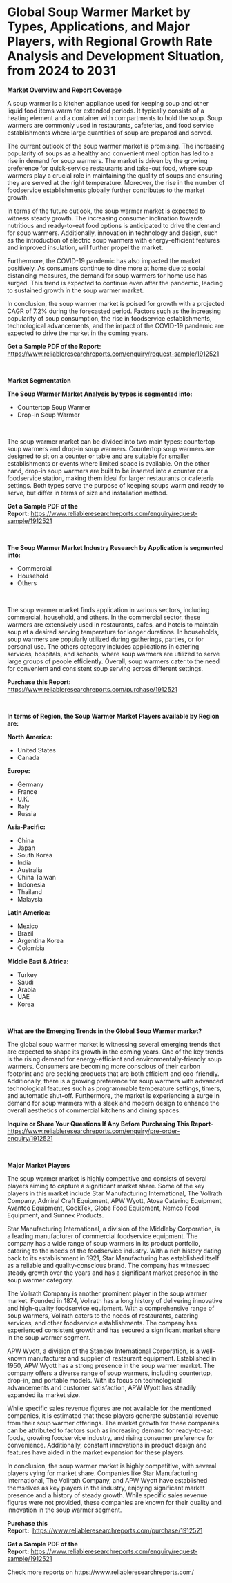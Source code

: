 <p><h1>Global Soup Warmer Market by Types, Applications, and Major Players, with Regional Growth Rate Analysis and Development Situation, from 2024 to 2031</h1></p><p><strong>Market Overview and Report Coverage</strong></p>
<p><p>A soup warmer is a kitchen appliance used for keeping soup and other liquid food items warm for extended periods. It typically consists of a heating element and a container with compartments to hold the soup. Soup warmers are commonly used in restaurants, cafeterias, and food service establishments where large quantities of soup are prepared and served.</p><p>The current outlook of the soup warmer market is promising. The increasing popularity of soups as a healthy and convenient meal option has led to a rise in demand for soup warmers. The market is driven by the growing preference for quick-service restaurants and take-out food, where soup warmers play a crucial role in maintaining the quality of soups and ensuring they are served at the right temperature. Moreover, the rise in the number of foodservice establishments globally further contributes to the market growth.</p><p>In terms of the future outlook, the soup warmer market is expected to witness steady growth. The increasing consumer inclination towards nutritious and ready-to-eat food options is anticipated to drive the demand for soup warmers. Additionally, innovation in technology and design, such as the introduction of electric soup warmers with energy-efficient features and improved insulation, will further propel the market.</p><p>Furthermore, the COVID-19 pandemic has also impacted the market positively. As consumers continue to dine more at home due to social distancing measures, the demand for soup warmers for home use has surged. This trend is expected to continue even after the pandemic, leading to sustained growth in the soup warmer market.</p><p>In conclusion, the soup warmer market is poised for growth with a projected CAGR of 7.2% during the forecasted period. Factors such as the increasing popularity of soup consumption, the rise in foodservice establishments, technological advancements, and the impact of the COVID-19 pandemic are expected to drive the market in the coming years.</p></p>
<p><strong>Get a Sample PDF of the Report:</strong> <a href="https://www.reliableresearchreports.com/enquiry/request-sample/1912521">https://www.reliableresearchreports.com/enquiry/request-sample/1912521</a></p>
<p>&nbsp;</p>
<p><strong>Market Segmentation</strong></p>
<p><strong>The Soup Warmer Market Analysis by types is segmented into:</strong></p>
<p><ul><li>Countertop Soup Warmer</li><li>Drop-in Soup Warmer</li></ul></p>
<p>&nbsp;</p>
<p><p>The soup warmer market can be divided into two main types: countertop soup warmers and drop-in soup warmers. Countertop soup warmers are designed to sit on a counter or table and are suitable for smaller establishments or events where limited space is available. On the other hand, drop-in soup warmers are built to be inserted into a counter or a foodservice station, making them ideal for larger restaurants or cafeteria settings. Both types serve the purpose of keeping soups warm and ready to serve, but differ in terms of size and installation method.</p></p>
<p><strong>Get a Sample PDF of the Report:</strong>&nbsp;<a href="https://www.reliableresearchreports.com/enquiry/request-sample/1912521">https://www.reliableresearchreports.com/enquiry/request-sample/1912521</a></p>
<p>&nbsp;</p>
<p><strong>The Soup Warmer Market Industry Research by Application is segmented into:</strong></p>
<p><ul><li>Commercial</li><li>Household</li><li>Others</li></ul></p>
<p>&nbsp;</p>
<p><p>The soup warmer market finds application in various sectors, including commercial, household, and others. In the commercial sector, these warmers are extensively used in restaurants, cafes, and hotels to maintain soup at a desired serving temperature for longer durations. In households, soup warmers are popularly utilized during gatherings, parties, or for personal use. The others category includes applications in catering services, hospitals, and schools, where soup warmers are utilized to serve large groups of people efficiently. Overall, soup warmers cater to the need for convenient and consistent soup serving across different settings.</p></p>
<p><strong>Purchase this Report:</strong>&nbsp; <a href="https://www.reliableresearchreports.com/purchase/1912521">https://www.reliableresearchreports.com/purchase/1912521</a></p>
<p>&nbsp;</p>
<p><strong>In terms of Region, the Soup Warmer Market Players available by Region are:</strong></p>
<p>
    <p> <strong> North America: </strong>
        <ul>
            <li>United States</li>
            <li>Canada</li>
        </ul>
        </p> 
    <p> <strong> Europe: </strong>
        <ul>
            <li>Germany</li>
            <li>France</li>
            <li>U.K.</li>
            <li>Italy</li>
            <li>Russia</li>
        </ul>
        </p> 
    <p> <strong> Asia-Pacific: </strong>
        <ul>
            <li>China</li>
            <li>Japan</li>
            <li>South Korea</li>
            <li>India</li>
            <li>Australia</li>
            <li>China Taiwan</li>
            <li>Indonesia</li>
            <li>Thailand</li>
            <li>Malaysia</li>
        </ul>
        </p> 
    <p> <strong> Latin America: </strong>
        <ul>
            <li>Mexico</li>
            <li>Brazil</li>
            <li>Argentina Korea</li>
            <li>Colombia</li>
        </ul>
        </p> 
    <p> <strong> Middle East & Africa: </strong>
        <ul>
            <li>Turkey</li>
            <li>Saudi</li>
            <li>Arabia</li>
            <li>UAE</li>
            <li>Korea</li>
        </ul>
    </p>
    </p>
<p>&nbsp;</p>
<p><strong>What are the Emerging Trends in the Global Soup Warmer market?</strong></p>
<p><p>The global soup warmer market is witnessing several emerging trends that are expected to shape its growth in the coming years. One of the key trends is the rising demand for energy-efficient and environmentally-friendly soup warmers. Consumers are becoming more conscious of their carbon footprint and are seeking products that are both efficient and eco-friendly. Additionally, there is a growing preference for soup warmers with advanced technological features such as programmable temperature settings, timers, and automatic shut-off. Furthermore, the market is experiencing a surge in demand for soup warmers with a sleek and modern design to enhance the overall aesthetics of commercial kitchens and dining spaces.</p></p>
<p><strong>Inquire or Share Your Questions If Any Before Purchasing This Report</strong>- <a href="https://www.reliableresearchreports.com/enquiry/pre-order-enquiry/1912521">https://www.reliableresearchreports.com/enquiry/pre-order-enquiry/1912521</a></p>
<p>&nbsp;</p>
<p><strong>Major Market Players</strong></p>
<p><p>The soup warmer market is highly competitive and consists of several players aiming to capture a significant market share. Some of the key players in this market include Star Manufacturing International, The Vollrath Company, Admiral Craft Equipment, APW Wyott, Atosa Catering Equipment, Avantco Equipment, CookTek, Globe Food Equipment, Nemco Food Equipment, and Sunnex Products.</p><p>Star Manufacturing International, a division of the Middleby Corporation, is a leading manufacturer of commercial foodservice equipment. The company has a wide range of soup warmers in its product portfolio, catering to the needs of the foodservice industry. With a rich history dating back to its establishment in 1921, Star Manufacturing has established itself as a reliable and quality-conscious brand. The company has witnessed steady growth over the years and has a significant market presence in the soup warmer category.</p><p>The Vollrath Company is another prominent player in the soup warmer market. Founded in 1874, Vollrath has a long history of delivering innovative and high-quality foodservice equipment. With a comprehensive range of soup warmers, Vollrath caters to the needs of restaurants, catering services, and other foodservice establishments. The company has experienced consistent growth and has secured a significant market share in the soup warmer segment.</p><p>APW Wyott, a division of the Standex International Corporation, is a well-known manufacturer and supplier of restaurant equipment. Established in 1950, APW Wyott has a strong presence in the soup warmer market. The company offers a diverse range of soup warmers, including countertop, drop-in, and portable models. With its focus on technological advancements and customer satisfaction, APW Wyott has steadily expanded its market size.</p><p>While specific sales revenue figures are not available for the mentioned companies, it is estimated that these players generate substantial revenue from their soup warmer offerings. The market growth for these companies can be attributed to factors such as increasing demand for ready-to-eat foods, growing foodservice industry, and rising consumer preference for convenience. Additionally, constant innovations in product design and features have aided in the market expansion for these players.</p><p>In conclusion, the soup warmer market is highly competitive, with several players vying for market share. Companies like Star Manufacturing International, The Vollrath Company, and APW Wyott have established themselves as key players in the industry, enjoying significant market presence and a history of steady growth. While specific sales revenue figures were not provided, these companies are known for their quality and innovation in the soup warmer segment.</p></p>
<p><strong>Purchase this Report:</strong>&nbsp;&nbsp;<a href="https://www.reliableresearchreports.com/purchase/1912521">https://www.reliableresearchreports.com/purchase/1912521</a></p>
<p></p>
<p><strong>Get a Sample PDF of the Report:</strong>&nbsp;<a href="https://www.reliableresearchreports.com/enquiry/request-sample/1912521">https://www.reliableresearchreports.com/enquiry/request-sample/1912521</a></p>
<p>Check more reports on https://www.reliableresearchreports.com/</p>